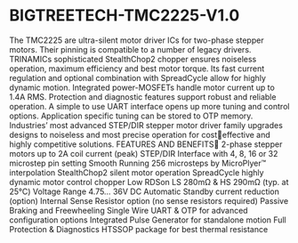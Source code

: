 # BIGTREETECH-TMC2225-V1.0
The TMC2225 are ultra-silent motor driver ICs for two-phase stepper motors. Their pinning is compatible to a number of legacy drivers. TRINAMICs sophisticated StealthChop2 chopper ensures noiseless operation, maximum efficiency and best motor torque. Its fast current regulation and optional combination with SpreadCycle allow for highly dynamic motion. Integrated power-MOSFETs handle motor current up to 1.4A RMS. Protection and diagnostic features support robust and reliable operation. A simple to use UART interface opens up more tuning and control options. Application specific tuning can be stored to OTP memory. Industries’ most advanced STEP/DIR stepper motor driver family upgrades designs to noiseless and most precise operation for costeffective and highly competitive solutions.
FEATURES AND BENEFITS：
                      2-phase stepper motors up to 2A coil current (peak)
                      STEP/DIR Interface with 4, 8, 16 or 32 microstep pin setting
                      Smooth Running 256 microsteps by MicroPlyer™ interpolation
                      StealthChop2 silent motor operation
                      SpreadCycle highly dynamic motor control chopper
                      Low RDSon LS 280mΩ & HS 290mΩ (typ. at 25°C)
                      Voltage Range 4.75… 36V DC
                      Automatic Standby current reduction (option)
                      Internal Sense Resistor option (no sense resistors required)
                      Passive Braking and Freewheeling
                      Single Wire UART & OTP for advanced configuration options
                      Integrated Pulse Generator for standalone motion
                      Full Protection & Diagnostics
                      HTSSOP package for best thermal resistance
